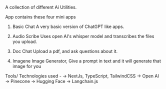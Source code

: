 A collection of different Ai Utilities.

App contains these four mini apps
1. Basic Chat
A very basic version of ChatGPT like apps.

2. Audio Scribe
Uses open AI's whisper model and transcribes the files you upload.

3. Doc Chat
Upload a pdf, and ask questions about it.

4. Imagene
Image Generator, Give a prompt in text and it will generate that image for you

Tools/ Technologies used - 
→ NextJs, TypeScript, TailwindCSS 
→ Open AI
→ Pinecone
→ Hugging Face
-> Langchain.js

